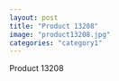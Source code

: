 ```yaml
---
layout: post
title: "Product 13208"
image: "product13208.jpg"
categories: "category1"
---
```

Product 13208
